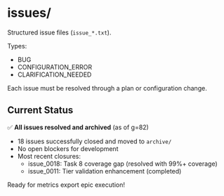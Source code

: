 # issues/

Structured issue files (`issue_*.txt`).

Types:
* BUG
* CONFIGURATION_ERROR
* CLARIFICATION_NEEDED

Each issue must be resolved through a plan or configuration change.

## Current Status

✅ **All issues resolved and archived** (as of g=82)
- 18 issues successfully closed and moved to `archive/`
- No open blockers for development
- Most recent closures:
  - issue_0018: Task 8 coverage gap (resolved with 99%+ coverage)
  - issue_0011: Tier validation enhancement (completed)

Ready for metrics export epic execution! 